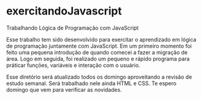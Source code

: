# exercitandoJavascript
Trabalhando Lógica de Programação com JavaScript

Esse trabalho tem sido desenvolvido para exercitar o aprendizado em
lógica de programação juntamente com JavaScript. 
Em um primeiro momento foi feito uma pequena introdução de quando comecei
a fazer a migração de área. 
Logo em seguida, foi realizado um pequeno e rápido programa para 
práticar funções, variáveis e interação com o usuário.



Esse diretório será atualizado todos os domingo aproveitando
a revisão de estudo semanal.
Será trabalhado nele ainda HTML e  CSS. 
Te espero domingo que vem para verificar as novidades. 
